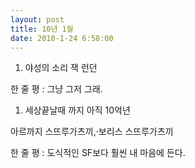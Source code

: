 ```yaml
---
layout: post
title: 10년 1월
date: 2010-1-24 6:58:00
---
```



1. 야성의 소리
   잭 런던


 한 줄 평 : 그냥 그저 그래. 


1. 세상끝날때 까지 아직 10억년
<div class="img_row">
<img class="col one" src="{{ site.baseurl }} /img/book/12.jpg" alt="" title="example image"/>
</div>	
아르까지 스뜨루가츠끼,·보리스 스뜨루가츠끼

한 줄 평 : 도식적인 SF보다 훨씬 내 마음에 든다.